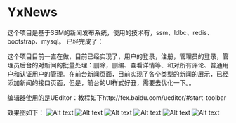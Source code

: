 # YxNews


这个项目是基于SSM的新闻发布系统，使用的技术有，ssm、ldbc、redis、bootstrap、mysql。
已经完成了：

这个项目目前一直在做，目前已经实现了，用户的登录，注册，管理员的登录，管理员后台的对新闻的批量处理：删除，删编、查看详情等、和对所有评论、普通用户和认证用户的管理。在前台新闻页面，目前实现了各个类型的新闻的展示，已经添加新闻的接口页面，但是，前台的UI样式好丑，需要去优化一下。。

编辑器使用的是UEditor：教程如下http://fex.baidu.com/ueditor/#start-toolbar

效果图如下：
![Alt text](https://github.com/fireshoot/YxNews/blob/master/imagesTest/1.png)
![Alt text](https://github.com/fireshoot/YxNews/blob/master/imagesTest/2.png)
![Alt text](https://github.com/fireshoot/YxNews/blob/master/imagesTest/3.png)
![Alt text](https://github.com/fireshoot/YxNews/blob/master/imagesTest/4.png)
![Alt text](https://github.com/fireshoot/YxNews/blob/master/imagesTest/5.png)
![Alt text](https://github.com/fireshoot/YxNews/blob/master/imagesTest/6.png)

